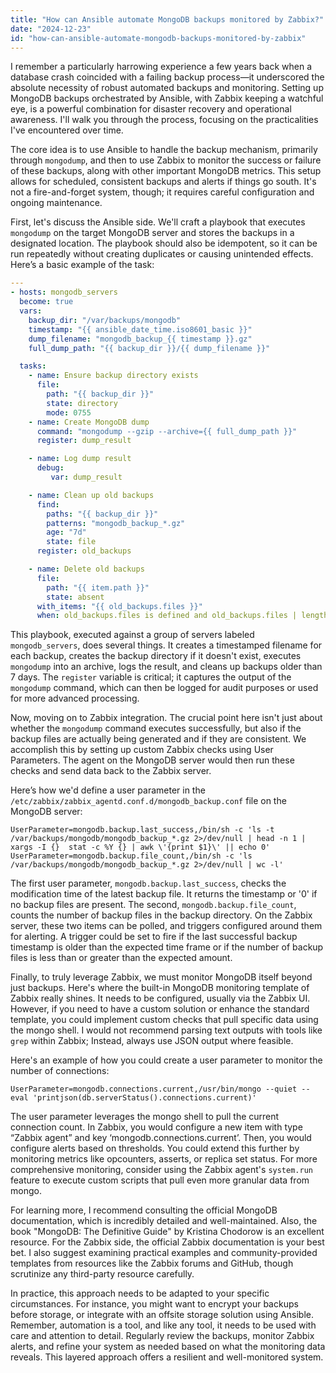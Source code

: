```yaml
---
title: "How can Ansible automate MongoDB backups monitored by Zabbix?"
date: "2024-12-23"
id: "how-can-ansible-automate-mongodb-backups-monitored-by-zabbix"
---
```


 I remember a particularly harrowing experience a few years back when a database crash coincided with a failing backup process—it underscored the absolute necessity of robust automated backups and monitoring. Setting up MongoDB backups orchestrated by Ansible, with Zabbix keeping a watchful eye, is a powerful combination for disaster recovery and operational awareness. I'll walk you through the process, focusing on the practicalities I've encountered over time.

The core idea is to use Ansible to handle the backup mechanism, primarily through `mongodump`, and then to use Zabbix to monitor the success or failure of these backups, along with other important MongoDB metrics. This setup allows for scheduled, consistent backups and alerts if things go south. It's not a fire-and-forget system, though; it requires careful configuration and ongoing maintenance.

First, let's discuss the Ansible side. We'll craft a playbook that executes `mongodump` on the target MongoDB server and stores the backups in a designated location. The playbook should also be idempotent, so it can be run repeatedly without creating duplicates or causing unintended effects. Here’s a basic example of the task:

```yaml
---
- hosts: mongodb_servers
  become: true
  vars:
    backup_dir: "/var/backups/mongodb"
    timestamp: "{{ ansible_date_time.iso8601_basic }}"
    dump_filename: "mongodb_backup_{{ timestamp }}.gz"
    full_dump_path: "{{ backup_dir }}/{{ dump_filename }}"

  tasks:
    - name: Ensure backup directory exists
      file:
        path: "{{ backup_dir }}"
        state: directory
        mode: 0755
    - name: Create MongoDB dump
      command: "mongodump --gzip --archive={{ full_dump_path }}"
      register: dump_result

    - name: Log dump result
      debug:
         var: dump_result

    - name: Clean up old backups
      find:
        paths: "{{ backup_dir }}"
        patterns: "mongodb_backup_*.gz"
        age: "7d"
        state: file
      register: old_backups

    - name: Delete old backups
      file:
        path: "{{ item.path }}"
        state: absent
      with_items: "{{ old_backups.files }}"
      when: old_backups.files is defined and old_backups.files | length > 0
```

This playbook, executed against a group of servers labeled `mongodb_servers`, does several things. It creates a timestamped filename for each backup, creates the backup directory if it doesn't exist, executes `mongodump` into an archive, logs the result, and cleans up backups older than 7 days. The `register` variable is critical; it captures the output of the `mongodump` command, which can then be logged for audit purposes or used for more advanced processing.

Now, moving on to Zabbix integration. The crucial point here isn't just about whether the `mongodump` command executes successfully, but also if the backup files are actually being generated and if they are consistent. We accomplish this by setting up custom Zabbix checks using User Parameters. The agent on the MongoDB server would then run these checks and send data back to the Zabbix server.

Here’s how we'd define a user parameter in the `/etc/zabbix/zabbix_agentd.conf.d/mongodb_backup.conf` file on the MongoDB server:

```
UserParameter=mongodb.backup.last_success,/bin/sh -c 'ls -t /var/backups/mongodb/mongodb_backup_*.gz 2>/dev/null | head -n 1 | xargs -I {}  stat -c %Y {} | awk \'{print $1}\' || echo 0'
UserParameter=mongodb.backup.file_count,/bin/sh -c 'ls /var/backups/mongodb/mongodb_backup_*.gz 2>/dev/null | wc -l'
```

The first user parameter, `mongodb.backup.last_success`, checks the modification time of the latest backup file. It returns the timestamp or '0' if no backup files are present. The second, `mongodb.backup.file_count`, counts the number of backup files in the backup directory. On the Zabbix server, these two items can be polled, and triggers configured around them for alerting. A trigger could be set to fire if the last successful backup timestamp is older than the expected time frame or if the number of backup files is less than or greater than the expected amount.

Finally, to truly leverage Zabbix, we must monitor MongoDB itself beyond just backups. Here's where the built-in MongoDB monitoring template of Zabbix really shines. It needs to be configured, usually via the Zabbix UI. However, if you need to have a custom solution or enhance the standard template, you could implement custom checks that pull specific data using the mongo shell. I would not recommend parsing text outputs with tools like `grep` within Zabbix; Instead, always use JSON output where feasible.

Here's an example of how you could create a user parameter to monitor the number of connections:

```
UserParameter=mongodb.connections.current,/usr/bin/mongo --quiet --eval 'printjson(db.serverStatus().connections.current)'
```

The user parameter leverages the mongo shell to pull the current connection count. In Zabbix, you would configure a new item with type “Zabbix agent” and key ‘mongodb.connections.current’. Then, you would configure alerts based on thresholds. You could extend this further by monitoring metrics like opcounters, asserts, or replica set status. For more comprehensive monitoring, consider using the Zabbix agent's `system.run` feature to execute custom scripts that pull even more granular data from mongo.

For learning more, I recommend consulting the official MongoDB documentation, which is incredibly detailed and well-maintained. Also, the book "MongoDB: The Definitive Guide" by Kristina Chodorow is an excellent resource. For the Zabbix side, the official Zabbix documentation is your best bet. I also suggest examining practical examples and community-provided templates from resources like the Zabbix forums and GitHub, though scrutinize any third-party resource carefully.

In practice, this approach needs to be adapted to your specific circumstances. For instance, you might want to encrypt your backups before storage, or integrate with an offsite storage solution using Ansible. Remember, automation is a tool, and like any tool, it needs to be used with care and attention to detail. Regularly review the backups, monitor Zabbix alerts, and refine your system as needed based on what the monitoring data reveals. This layered approach offers a resilient and well-monitored system.

